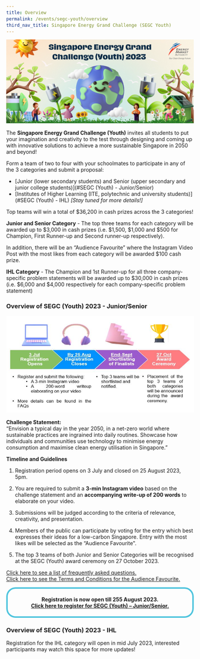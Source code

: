```yaml
---
title: Overview
permalink: /events/segc-youth/overview
third_nav_title: Singapore Energy Grand Challenge (SEGC Youth)
---
```

![Singapore Energy Grand Challenge (Youth) 2022](/images/events/segc/SEGC%20Banner%20V3.png)
<p style="text-align: center; font-weight: bold;">
</p>

 
The **Singapore Energy Grand Challenge (Youth)** invites all students to put your imagination and creativity to the test through designing and coming up  with innovative solutions to achieve a more sustainable Singapore in 2050 and beyond!

Form a team of two to four with your schoolmates to participate in any of the 3 categories and submit a proposal:

* [Junior (lower secondary students) and Senior (upper secondary and junior college students)](#SEGC (Youth) - Junior/Senior)
* [Institutes of Higher Learning (ITE, polytechnic and university students)](#SEGC (Youth) - IHL) _[Stay tuned for more details!]_

Top teams will win a total of $36,200 in cash prizes across the 3 categories!

**Junior and Senior Category** - The top three teams for each category will be awarded up to $3,000 in cash prizes (i.e. $1,500, $1,000 and $500 for Champion, First Runner-up and Second runner-up respectively).​

In addition, there will be an “Audience Favourite” where the Instagram Video Post with the most likes from each category will be awarded $100 cash prize.
 

**IHL Category** - The Champion and 1st Runner-up for all three company-specific problem statements will be awarded up to $30,000 in cash prizes (i.e. $6,000 and $4,000 respectively for each company-specific problem statement)



<a id="SEGC (Youth) - Junior/Senior" href=""></a>
### Overview of SEGC (Youth) 2023 - Junior/Senior

<img alt="Overview, 3 Jul Registration Opens, by 25 Aug Submission, by 31 Aug Screenshot Verification, End Oct Award Ceremony" style="width: 505px; height: 260px; max-width: 505px;" src="/images/events/segc/SEGC%202023%20-%20JS%20Overview%20(1).JPG" />  
  

**Challenge Statement:**  
“Envision a typical day in the year 2050, in a net-zero world where sustainable practices are ingrained into daily routines. Showcase how individuals and communities use technology to minimise energy consumption and maximise clean energy utilisation in Singapore.”


**Timeline and Guidelines**  

1. Registration period opens on 3 July and closed on 25 August 2023, 5pm.

2. You are required to submit a **3-min Instagram video** based on the challenge statement and an **accompanying write-up of 200 words** to elaborate on your video.

3. Submissions will be judged according to the criteria of relevance, creativity, and presentation.

4. Members of the public can participate by voting for the entry which best expresses their ideas for a low-carbon Singapore. Entry with the most likes will be selected as the “Audience Favourite".

5. The top 3 teams of both Junior and Senior Categories will be recognised at the SEGC (Youth) award ceremony on 27 October 2023.


<a href="/files/events/segc-youth/overview/Singapore%20Energy%20Grand%20Challenge%20(Youth)%20Junior-Senior%202023%20FAQs_vf.pdf" target="_blank">Click here to see a list of frequently asked questions.</a>
<br>
<a href="/files/events/segc-youth/overview/SEGC%202023%20-%20JS%20Audience%20Favourite%20TCs_vf.pdf" target="_blank">Click here to see the Terms and Conditions for the Audience Favourite.</a>

<div style="margin:auto; border: 4px solid; border-radius: 25px; padding: 20px 20px; border-color:#4EC4DD ">    
    <div style="text-align:center;">        
        <strong>
             Registration is now open till 255 August 2023.
         <br>
         <a href="https://go.gov.sg/segc2023" target="_blank">Click here to register for SEGC (Youth) – Junior/Senior.</a> 
        </strong>
        <br>
    </div>
</div>  

<a id="SEGC (Youth) - IHL" href=""></a>
### Overview of SEGC (Youth) 2023 - IHL

Registration for the IHL category will open in mid July 2023,  interested participants may watch this space for more updates!
